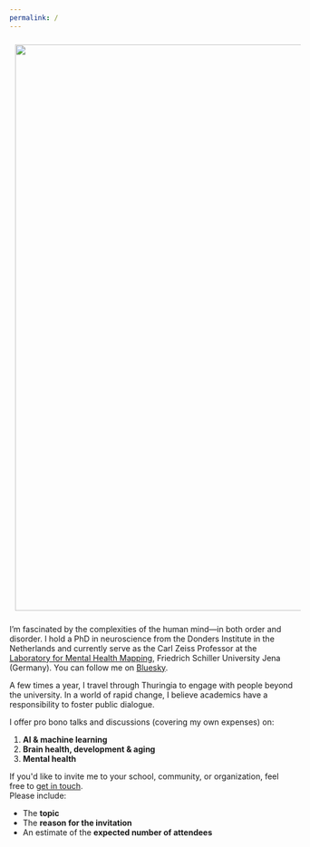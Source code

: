 ```yaml
---
permalink: /
---
```


<img align="center" src="https://mhm-lab.github.io/images/bird.png" width="1000 px" style="padding: 10px"> 
<br>

I’m fascinated by the complexities of the human mind—in both order and disorder. I hold a PhD in neuroscience from the Donders Institute in the Netherlands and currently serve as the Carl Zeiss Professor at the [Laboratory for Mental Health Mapping](https://mhm-lab.github.io), Friedrich Schiller University Jena (Germany). You can follow me on [Bluesky](https://bsky.app/profile/thomaswolfers.bsky.social).

A few times a year, I travel through Thuringia to engage with people beyond the university. In a world of rapid change, I believe academics have a responsibility to foster public dialogue.

I offer pro bono talks and discussions (covering my own expenses) on:

1. **AI & machine learning**  
2. **Brain health, development & aging**  
3. **Mental health**

If you'd like to invite me to your school, community, or organization, feel free to [get in touch](mailto:dr.thomas.wolfers@gmail.com).  
Please include:

- The **topic**  
- The **reason for the invitation**  
- An estimate of the **expected number of attendees**

